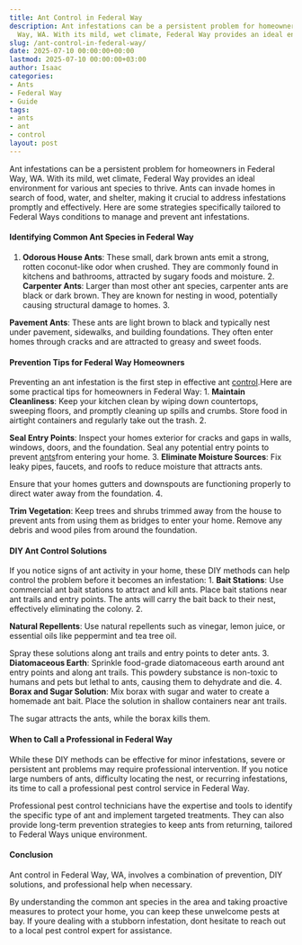 ```yaml
---
title: Ant Control in Federal Way
description: Ant infestations can be a persistent problem for homeowners in Federal
  Way, WA. With its mild, wet climate, Federal Way provides an ideal environment for...
slug: /ant-control-in-federal-way/
date: 2025-07-10 00:00:00+00:00
lastmod: 2025-07-10 00:00:00+03:00
author: Isaac
categories:
- Ants
- Federal Way
- Guide
tags:
- ants
- ant
- control
layout: post
---
```

Ant infestations can be a persistent problem for homeowners in Federal Way, WA. With its mild, wet climate, Federal Way provides an ideal environment for various ant species to thrive. Ants can invade homes in search of food, water, and shelter, making it crucial to address infestations promptly and effectively. Here are some strategies specifically tailored to Federal Ways conditions to manage and prevent ant infestations.

####  Identifying Common Ant Species in Federal Way

1. **Odorous House Ants**: These small, dark brown ants emit a strong, rotten coconut-like odor when crushed. They are commonly found in kitchens and bathrooms, attracted by sugary foods and moisture. 2. **Carpenter Ants**: Larger than most other ant species, carpenter ants are black or dark brown. They are known for nesting in wood, potentially causing structural damage to homes. 3.

**Pavement Ants**: These ants are light brown to black and typically nest under pavement, sidewalks, and building foundations. They often enter homes through cracks and are attracted to greasy and sweet foods.

####  Prevention Tips for Federal Way Homeowners

Preventing an ant infestation is the first step in effective ant [control](https://pestpolicy.com/ant-control-in-bellingham/).Here are some practical tips for homeowners in Federal Way: 1. **Maintain Cleanliness**: Keep your kitchen clean by wiping down countertops, sweeping floors, and promptly cleaning up spills and crumbs. Store food in airtight containers and regularly take out the trash. 2.

**Seal Entry Points**: Inspect your homes exterior for cracks and gaps in walls, windows, doors, and the foundation. Seal any potential entry points to prevent [ants](https://pestpolicy.com/ant-control-in-puyallup/)from entering your home. 3. **Eliminate Moisture Sources**: Fix leaky pipes, faucets, and roofs to reduce moisture that attracts ants.

Ensure that your homes gutters and downspouts are functioning properly to direct water away from the foundation. 4.

**Trim Vegetation**: Keep trees and shrubs trimmed away from the house to prevent ants from using them as bridges to enter your home. Remove any debris and wood piles from around the foundation.

####  DIY Ant Control Solutions

If you notice signs of ant activity in your home, these DIY methods can help control the problem before it becomes an infestation: 1. **Bait Stations**: Use commercial ant bait stations to attract and kill ants. Place bait stations near ant trails and entry points. The ants will carry the bait back to their nest, effectively eliminating the colony. 2.

**Natural Repellents**: Use natural repellents such as vinegar, lemon juice, or essential oils like peppermint and tea tree oil.

Spray these solutions along ant trails and entry points to deter ants. 3. **Diatomaceous Earth**: Sprinkle food-grade diatomaceous earth around ant entry points and along ant trails. This powdery substance is non-toxic to humans and pets but lethal to ants, causing them to dehydrate and die. 4. **Borax and Sugar Solution**: Mix borax with sugar and water to create a homemade ant bait. Place the solution in shallow containers near ant trails.

The sugar attracts the ants, while the borax kills them.

####  When to Call a Professional in Federal Way

While these DIY methods can be effective for minor infestations, severe or persistent ant problems may require professional intervention. If you notice large numbers of ants, difficulty locating the nest, or recurring infestations, its time to call a professional pest control service in Federal Way.

Professional pest control technicians have the expertise and tools to identify the specific type of ant and implement targeted treatments. They can also provide long-term prevention strategies to keep ants from returning, tailored to Federal Ways unique environment.

####  Conclusion

Ant control in Federal Way, WA, involves a combination of prevention, DIY solutions, and professional help when necessary.

By understanding the common ant species in the area and taking proactive measures to protect your home, you can keep these unwelcome pests at bay. If youre dealing with a stubborn infestation, dont hesitate to reach out to a local pest control expert for assistance.

